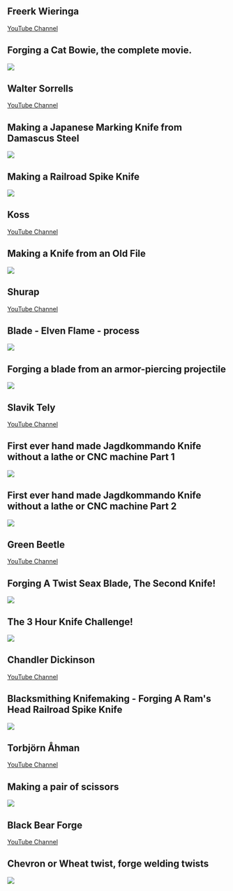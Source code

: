 Freerk Wieringa
---------------

[YouTube Channel](https://www.youtube.com/channel/UCPGxD_KKEb48mqhcjzPc3PA)

Forging a Cat Bowie, the complete movie.
----------------------------------------

[![]( /image/yid-XNHEFj7UCzg.jpg)](https://www.youtube.com/watch?v=XNHEFj7UCzg)

Walter Sorrells
---------------

[YouTube Channel](https://www.youtube.com/channel/UCkLxJCuQZ4hStBfs8TCnT9Q)

Making a Japanese Marking Knife from Damascus Steel
---------------------------------------------------

[![]( /image/yid-Yw1jlG__Eug.jpg)](https://www.youtube.com/watch?v=Yw1jlG__Eug)

Making a Railroad Spike Knife
-----------------------------

[![]( /image/yid-b8hd4JC_zhY.jpg)](https://www.youtube.com/watch?v=b8hd4JC_zhY)

Koss
----

[YouTube Channel](https://www.youtube.com/channel/UCBZ_OO-p6YZNsrnfk3SOfAw)

Making a Knife from an Old File
-------------------------------

[![]( /image/yid-Vu1s8LoLd7c.jpg)](https://www.youtube.com/watch?v=Vu1s8LoLd7c)

Shurap
------

[YouTube Channel](https://www.youtube.com/channel/UCGieG0SoGN7o3ZKzHGhHhUw)

Blade - Elven Flame - process
-----------------------------

[![]( /image/yid-ZrGJLunpHC4.jpg)](https://www.youtube.com/watch?v=ZrGJLunpHC4)

Forging a blade from an armor-piercing projectile
-------------------------------------------------

[![]( /image/yid-tEICxi9--u0.jpg)](https://www.youtube.com/watch?v=tEICxi9--u0)

Slavik Tely
-----------

[YouTube Channel](https://www.youtube.com/channel/UCsCuMSw61beQuEpUOcvQOwg)

First ever hand made Jagdkommando Knife without a lathe or CNC machine Part 1
-----------------------------------------------------------------------------

[![]( /image/yid-d05KQ2ZC4Zc.jpg)](https://www.youtube.com/watch?v=d05KQ2ZC4Zc)

First ever hand made Jagdkommando Knife without a lathe or CNC machine Part 2
-----------------------------------------------------------------------------

[![]( /image/yid-INHYR-3CdVM.jpg)](https://www.youtube.com/watch?v=INHYR-3CdVM)

Green Beetle
------------

[YouTube Channel](https://www.youtube.com/user/greenbeetlegear)

Forging A Twist Seax Blade, The Second Knife!
---------------------------------------------

[![]( /image/yid-ww1kP6RryrA.jpg)](https://www.youtube.com/watch?v=ww1kP6RryrA)

The 3 Hour Knife Challenge!
---------------------------

[![]( /image/yid-54S8rpAgYog.jpg)](https://www.youtube.com/watch?v=54S8rpAgYog)

Chandler Dickinson
------------------

[YouTube Channel](https://www.youtube.com/channel/UCbpVXfX0GBy6Z2vqIwANdEA)

Blacksmithing Knifemaking - Forging A Ram's Head Railroad Spike Knife
---------------------------------------------------------------------

[![]( /image/yid-GLFAURAIyXQ.jpg)](https://www.youtube.com/watch?v=GLFAURAIyXQ)

Torbjörn Åhman
--------------

[YouTube Channel](https://www.youtube.com/channel/UCSFaYYQzNMLo2U6rSNLpghg)

Making a pair of scissors
-------------------------

[![]( /image/yid-je-BmMoEFtQ.jpg)](https://www.youtube.com/watch?v=je-BmMoEFtQ)

Black Bear Forge
----------------

[YouTube Channel](https://www.youtube.com/channel/UCdOM6Qc53TcWuExrnDLVjXg)

Chevron or Wheat twist, forge welding twists
--------------------------------------------

[![]( /image/yid-c80mMzDknTI.jpg)](https://www.youtube.com/watch?v=c80mMzDknTI)